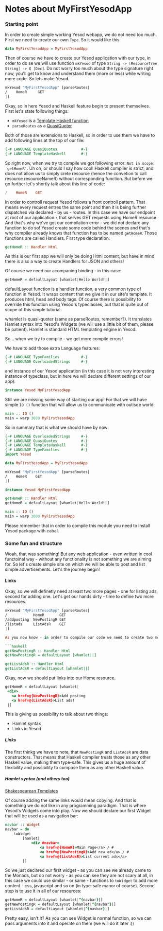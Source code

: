 # Notes about MyFirstYesodApp

### Starting point

In order to create simple working Yesod webapp, we do not need too much. First we need to create our own ```Type```. So it would like this:

```haskell
data MyFirstYesodApp = MyFirstYesodApp
```

Then of course we have to create our Yesod application with our type, in order to do se we will use function ```mkYesod``` of type ```String -> [ResourceTree String] -> Q [Dec]```. Do not worry too much about the type signature right now, you'll get to know and understand them (more or less) while writing more code. So lets make Yesod.

```haskell
mkYesod "MyFirstYesodApp" [parseRoutes|
/    HomeR     GET
|]
```

Okay, so in here Yesod and Haskell feature begin to present themselves. First let's state following things:
  - ```mkYesod``` is a [Template Haskell function](https://wiki.haskell.org/Template_Haskell)
  - ```parseRoutes``` as a [QuasiQuoter](https://wiki.haskell.org/Quasiquotation)

Both of those are extensions to Haskell, so in order to use them we have to add following lines at the top of our file:

```haskell
{-# LANGUAGE QuasiQuotes           #-}
{-# LANGUAGE TemplateHaskell       #-}
```

So right now, when we try to compile we got following error: ```Not in scope: `getHomeR'```. Uh oh, or should I say how cool! Haskell compiler is strict, and does not allow us to simply crete resource (hence the convetion to call resource resourceNameR) without corresponding function. But before we go further let's shortly talk about this line of code:

```haskell
/    HomeR    GET
```

In order to controll request Yesod follows a front controll pattern. That means every request entres the same point and then it is being further dispatched via declared - by us - routes. In this case we have our endpoint at root of our application ```\``` that serves GET requests using HomeR resource. And that's why we've got our compilation error - we did not declare any function to do so! Yesod create some code behind the scenes and that's why compiler already knows that function has to be named ```getHomeR```. Those functions are called Handlers. First type declaration:

```haskell
getHomeR :: Handler Html
```

As this is our first app we will only be doing Html content, but have in mind there is also a way to create Handlers for JSON and others!

Of course we need our acompaning binding - in this case:

```haskell
getHomeR = defaultLayout [whamlet|Hello World!|]
```

defaultLayout function is a handler function, a very common type of function in Yesod. It wraps content that we give it in our site's template. It produces html, head and body tags. Of course there is possibility to override this function using Yesod's typeclasses, but that is quite out of scope of this simple tutorial.

whamlet is quasi-quoter (same as parseRoutes, remember?). It translates Hamlet syntax into Yesod's Widgets (we will use a little bit of them, please be patient). Hamlet is standard HTML templating engine in Yesod.

So... when we try to compile - we get more compile errors!

We have to add those extra Language features:

```haskell
{-# LANGUAGE TypeFamilies          #-}
{-# LANGUAGE OverloadedStrings     #-}
```
and instance of our Yesod application (in this case it is not very interesting instance of typeclass, but in here we will declare different settings of our app):

```haskell
instance Yesod MyFirstYesodApp
```

Still we are missing some way of starting our app! For that we will have simple ```IO ()``` function that will allow us to communicate with outisde world.

```haskell
main :: IO ()
main = warp 3000 MyFirstYesodApp
```

So in summary that is what we should have by now:

```haskell
{-# LANGUAGE OverloadedStrings     #-}
{-# LANGUAGE QuasiQuotes           #-}
{-# LANGUAGE TemplateHaskell       #-}
{-# LANGUAGE TypeFamilies          #-}
import Yesod

data MyFirstYesodApp = MyFirstYesodApp

mkYesod "MyFirstYesodApp" [parseRoutes|
/    HomeR    GET
|]

instance Yesod MyFirstYesodApp

getHomeR :: Handler Html
getHomeR = defaultLayout [whamlet|Hello World!|]

main :: IO ()
main = warp 3000 MyFirstYesodApp
```

Please remember that in order to compile this module you need to install Yesod package with cabal.

### Some fun and structure

Woah, that was something! But any web application - even written in cool functoinal way - without any functionality is not something we are aiming for. So let's create simple site on which we will be able to post and list simple advertisements. Let's the journey begin!

#### Links

Okay, so we will definetly need at least two more pages - one for listing ads, second for adding one. Let's get our hands dirty - time to define two more resources.

```haskell
mkYesod "MyFirstYesodApp" [parseRoutes|
/            HomeR       GET
/addposting  NewPostingR GET
/listads     ListAdsR    GET
|]

As you now know - in order to compile our code we need to create two more functions - one is ```getNewPostingR``` and the second one is ```getListAdsR```. Both of them will be of type ```Handler Html```. For now please do not care about content of those pages:

```haskell
getNewPostingR :: Handler Html
getNewPostingR = defaultLayout [whamlet||]

getListAdsR :: Handler Html
getListAdsR = defaultLayout [whamlet||]
```

Okay, now we should put links into our Home resource.

```haskell
getHomeR = defaultLayout [whamlet|
 <div>
   <a href=@{NewPostingR}>Add posting
   <a href=@{ListAdsR}>List ads!
 |]
```

This is giving us possibility to talk about two things:
 - Hamlet syntax
 - Links in Yesod

##### Links

The first thinkg we have to note, that ```NewPostingR``` and ```ListAdsR``` are data constructors. That means that Haskell compiler treats those as any other Haskell value, making them type-safe. This gives us a huge amount of flexibility and possibility to compose them as any other Haskell value.

##### Hamlet syntax (and others too)

[Shakespearean Templates](http://www.yesodweb.com/book/shakespearean-templates)

Of course adding the same links would mean copying. And that is something we do not like in any programming paradigm. That is where Yesod's Widgets come into play. Now we should declare our first Widget that will be used as a navigation bar:
```haskell
navbar :: Widget
navbar = do
    toWidget
        [hamlet|
            <div #navbar>
                <a href=@{HomeR}>Main Page</a> / #
                <a href=@{NewPostingR}>Add new ad</a> / #
                <a href=@{ListAdsR}>List current ads</a>
        |]
```
So we just declared our first widget - as you can see we already came to the Monads, but do not worry - as you can see they are not scary at all, in this case we could use similar - or same - functions to ```toWidget``` to add more content - css, javascript and so on (in type-safe manor of course). Second step is to use it in all of our resources:
```haskell
getHomeR = defaultLayout [whamlet|^{navbar}|]
getNewPostingR = defaultLayout [whamlet|^{navbar}|]
getListAdsR = defaultLayout [whamlet|^{navbar}|]
```

Pretty easy, isn't it? As you can see Widget is normal function, so we can pass arguments into it and operate on them (we will do it later :))

